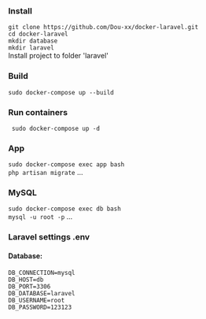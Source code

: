 ### Install
```git clone https://github.com/Dou-xx/docker-laravel.git```
<br>
```cd docker-laravel```
<br>
```mkdir database```
<br>
```mkdir laravel```
<br>
Install project to folder 'laravel'
### Build
``` sudo docker-compose up --build ```
### Run containers
``` sudo docker-compose up -d```
### App
```sudo docker-compose exec app bash```
<br>
``` php artisan migrate ``` ...
### MySQL
```sudo docker-compose exec db bash```
<br>
```mysql -u root -p``` ...
### Laravel settings .env
#### Database:
```
DB_CONNECTION=mysql
DB_HOST=db
DB_PORT=3306
DB_DATABASE=laravel
DB_USERNAME=root
DB_PASSWORD=123123
```